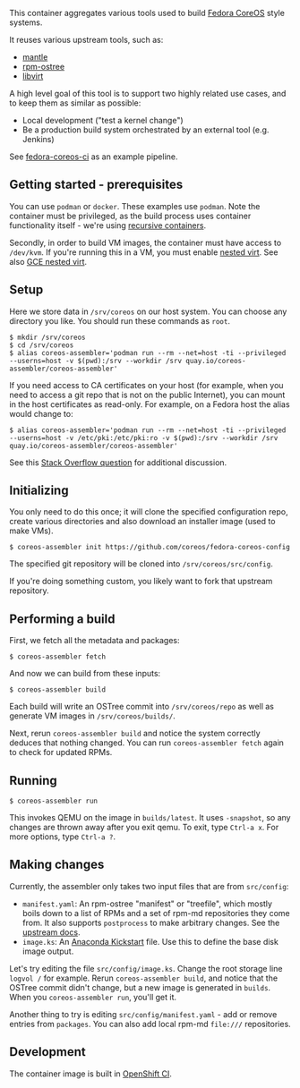 This container aggregates various tools used to build [Fedora CoreOS](https://coreos.fedoraproject.org)
style systems.

It reuses various upstream tools, such as:

 - [mantle](https://github.com/coreos/mantle)
 - [rpm-ostree](https://github.com/projectatomic/rpm-ostree/)
 - [libvirt](https://github.com/libvirt/libvirt)

A high level goal of this tool is to support two highly related use cases,
and to keep them as similar as possible:

 - Local development ("test a kernel change")
 - Be a production build system orchestrated by an external tool (e.g. Jenkins)

See [fedora-coreos-ci](https://github.com/dustymabe/fedora-coreos-ci) as an
example pipeline.

Getting started - prerequisites
---

You can use `podman` or `docker`. These examples use `podman`. Note the
container must be privileged, as the build process uses container functionality
itself - we're using [recursive containers](https://github.com/projectatomic/bubblewrap/issues/284).

Secondly, in order to build VM images, the container must have access to
`/dev/kvm`.  If you're running this in a VM, you must enable
[nested virt](https://docs.fedoraproject.org/en-US/quick-docs/using-nested-virtualization-in-kvm/).
See also [GCE nested virt](https://cloud.google.com/compute/docs/instances/enable-nested-virtualization-vm-instances).

Setup
---

Here we store data in `/srv/coreos` on our host system.  You can choose
any directory you like.  You should run these commands as `root`.

```
$ mkdir /srv/coreos
$ cd /srv/coreos
$ alias coreos-assembler='podman run --rm --net=host -ti --privileged --userns=host -v $(pwd):/srv --workdir /srv quay.io/coreos-assembler/coreos-assembler'
```

If you need access to CA certificates on your host (for example, when you need to access
a git repo that is not on the public Internet), you can mount in the host certificates
as read-only.  For example, on a Fedora host the alias would change to:

`$ alias coreos-assembler='podman run --rm --net=host -ti --privileged --userns=host -v /etc/pki:/etc/pki:ro -v $(pwd):/srv --workdir /srv quay.io/coreos-assembler/coreos-assembler'`

See this [Stack Overflow question](https://stackoverflow.com/questions/26028971/docker-container-ssl-certificates) for additional discussion.

Initializing
---

You only need to do this once; it will clone the specified
configuration repo, create various directories and also
download an installer image (used to make VMs).

```
$ coreos-assembler init https://github.com/coreos/fedora-coreos-config
```

The specified git repository will be cloned into `/srv/coreos/src/config`.

If you're doing something custom, you likely want to fork that upstream
repository.

Performing a build
---

First, we fetch all the metadata and packages:

```
$ coreos-assembler fetch
```

And now we can build from these inputs:

```
$ coreos-assembler build
```

Each build will write an OSTree commit into `/srv/coreos/repo` as well
as generate VM images in `/srv/coreos/builds/`.

Next, rerun `coreos-assembler build` and notice the system correctly
deduces that nothing changed.  You can run `coreos-assembler fetch`
again to check for updated RPMs.

Running
---

```
$ coreos-assembler run
```

This invokes QEMU on the image in `builds/latest`.  It uses `-snapshot`,
so any changes are thrown away after you exit qemu.  To exit, type
`Ctrl-a x`.  For more options, type `Ctrl-a ?`.

Making changes
---

Currently, the assembler only takes two input files that are from `src/config`:

 - `manifest.yaml`: An rpm-ostree "manifest" or "treefile", which mostly boils
   down to a list of RPMs and a set of rpm-md repositories
   they come from.  It also supports `postprocess` to make
   arbitrary changes.  See the [upstream docs](https://github.com/projectatomic/rpm-ostree/blob/master/docs/manual/treefile.md).
 - `image.ks`: An [Anaconda  Kickstart](https://pykickstart.readthedocs.io/en/latest/)
   file.  Use this to define the base disk image output.

Let's try editing the file `src/config/image.ks`.  Change the root
storage line `logvol /` for example.  Rerun `coreos-assembler build`, and notice
that the OSTree commit didn't change, but a new image is generated in `builds`.
When you `coreos-assembler run`, you'll get it.

Another thing to try is editing `src/config/manifest.yaml` - add or
remove entries from `packages`.  You can also add local rpm-md `file:///`
repositories.

Development
---

The container image is built in [OpenShift CI](https://api.ci.openshift.org/console/project/rhcos/browse/builds/coreos-assembler?tab=history).

